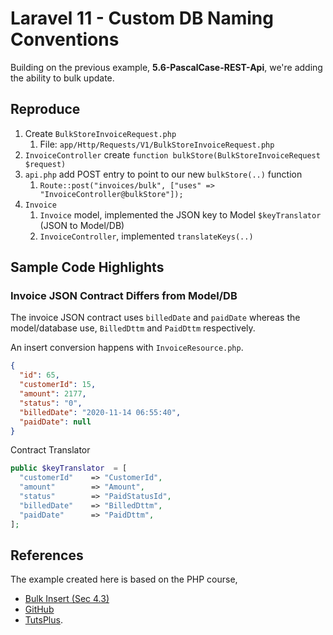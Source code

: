 # Laravel 11 - Custom DB Naming Conventions

Building on the previous example, **5.6-PascalCase-REST-Api**, we're adding the ability to bulk update.

## Reproduce

1. Create `BulkStoreInvoiceRequest.php`
   1. File: `app/Http/Requests/V1/BulkStoreInvoiceRequest.php`
2. `InvoiceController` create `function bulkStore(BulkStoreInvoiceRequest $request)`
3. `api.php` add POST entry to point to our new `bulkStore(..)` function
   1. `Route::post("invoices/bulk", ["uses" => "InvoiceController@bulkStore"]);`
4. `Invoice`
   1. `Invoice` model, implemented the JSON key to Model `$keyTranslator` (JSON to Model/DB)
   2. `InvoiceController`, implemented `translateKeys(..)`

## Sample Code Highlights

### Invoice JSON Contract Differs from Model/DB

The invoice JSON contract uses `billedDate` and `paidDate` whereas the model/database use, `BilledDttm` and `PaidDttm` respectively.

An insert conversion happens with `InvoiceResource.php`.

```json
{
  "id": 65,
  "customerId": 15,
  "amount": 2177,
  "status": "0",
  "billedDate": "2020-11-14 06:55:40",
  "paidDate": null
}
```

Contract Translator

```php
public $keyTranslator  = [
  "customerId"    => "CustomerId",
  "amount"        => "Amount",
  "status"        => "PaidStatusId",
  "billedDate"    => "BilledDttm",
  "paidDate"      => "PaidDttm",
];
```

## References

The example created here is based on the PHP course,

* [Bulk Insert (Sec 4.3)](https://youtu.be/YGqCZjdgJJk?t=4971)
* [GitHub](https://github.com/tutsplus/build-a-restful-api-with-laravel-2022)
* [TutsPlus](https://code.tutsplus.com/how-to-build-a-rest-api-with-laravel-php-full-course--cms-93786t).
